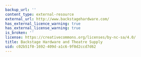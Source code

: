 ```yaml
---
backup_url: ''
content_type: external-resource
external_url: http://www.backstagehardware.com/
has_external_licence_warning: true
has_external_license_warning: true
is_broken: ''
license: https://creativecommons.org/licenses/by-nc-sa/4.0/
title: Backstage Hardware and Theatre Supply
uid: c02b51f0-1692-409d-a1c6-9f0d2ccd7d62
---
```


